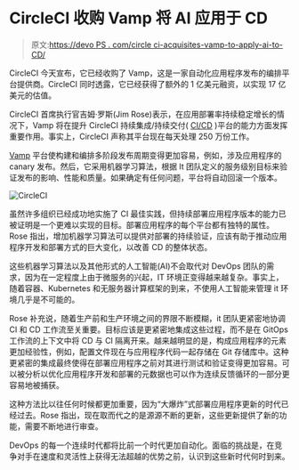 # CircleCI 收购 Vamp 将 AI 应用于 CD

> 原文:[https://devo PS . com/circle ci-acquisites-vamp-to-apply-ai-to-CD/](https://devops.com/circleci-acquires-vamp-to-apply-ai-to-cd/)

CircleCI 今天宣布，它已经收购了 Vamp，这是一家自动化应用程序发布的编排平台提供商。CircleCI 同时透露，它已经获得了额外的 1 亿美元融资，以实现 17 亿美元的估值。

CircleCI 首席执行官吉姆·罗斯(Jim Rose)表示，在应用部署率持续稳定增长的情况下，Vamp 将在提升 CircleCI 持续集成/持续交付( [CI/CD](https://devops.com/?s=CI%2FCD) )平台的能力方面发挥重要作用。事实上，CircleCI 声称其平台现在每天处理 250 万份工作。

[Vamp](https://vamp.io/) 平台使构建和编排多阶段发布周期变得更加容易，例如，涉及应用程序的 canary 发布。然后，它采用机器学习算法，根据 It 团队定义的服务级别目标来验证发布的影响、性能和质量。如果确定有任何问题，平台将自动回滚一个版本。

![CircleCI](../Images/90f69fc631eda8b54108a88d3de0ab65.png)

虽然许多组织已经成功地实施了 CI 最佳实践，但持续部署应用程序版本的能力已被证明是一个更难以实现的目标。部署应用程序的每个平台都有独特的属性。Rose 指出，增加机器学习算法可以提供对部署的持续验证，应该有助于推动应用程序开发和部署方式的巨大变化，以改善 CD 的整体状态。

这些机器学习算法以及其他形式的人工智能(AI)不会取代对 DevOps 团队的需求，因为在一定程度上由于微服务的兴起，IT 环境正变得越来越复杂。事实上，随着容器、Kubernetes 和无服务器计算框架的到来，不使用人工智能来管理 it 环境几乎是不可能的。

Rose 补充说，随着生产前和生产环境之间的界限不断模糊，it 团队更紧密地协调 CI 和 CD 工作流至关重要。目标应该是更紧密地集成这些过程，而不是在 GitOps 工作流的上下文中将 CD 与 CI 隔离开来。越来越明显的是，构成应用程序的元素更加经验性，例如，配置文件现在与应用程序代码一起存储在 Git 存储库中。这种更紧密的集成最终使得在部署应用程序之前对其进行测试和验证变得更加容易。可以被分析以优化应用程序开发和部署的元数据也可以作为连续反馈循环的一部分更容易地被捕获。

这种方法比以往任何时候都更加重要，因为“大爆炸”式部署应用程序更新的时代已经过去。Rose 指出，现在取而代之的是源源不断的更新，这些更新提供了新的功能，需要不断地进行审查。

DevOps 的每一个连续时代都将比前一个时代更加自动化。面临的挑战是，在竞争对手在速度和灵活性上获得无法超越的优势之前，认识到这些新时代何时到来。
